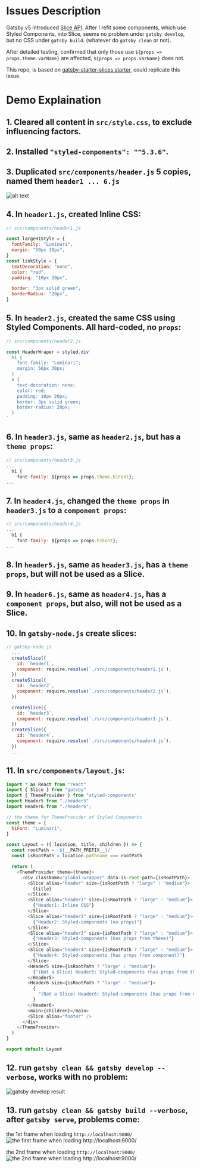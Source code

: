 # Issues Description
Gatsby v5 introduced [Slice API](https://www.gatsbyjs.com/blog/gatsby-slice-api/). After I refit some components, which use Styled Components, into Slice, seems no problem under `gatsby develop`, but no CSS under `gatsby build`. (whatever do `gatsby clean` or not).

After detailed testing, confirmed that only those use `${props => props.theme.varName}` are affected, `${props => props.varName}` does not.

This repo, is based on [gatsby-starter-slices starter](https://github.com/gatsbyjs/gatsby-starter-slices), could replicate this issue.

# Demo Explaination
## 1. Cleared all content in `src/style.css`, to exclude influencing factors.

## 2. Installed `"styled-components": "^5.3.6"`.

## 3. Duplicated `src/components/header.js` 5 copies, named them `header1 ... 6.js`
![alt text](https://github.com/nathanpate/styled-components-issues-demo-1121/blob/7f7ce1ea214f067f9ca0a0683bd9e817f2d524e9/pics-for-readme/6-header-files.png?raw=true)

## 4. In `header1.js`, created Inline CSS:
```javascript
// src/components/header1.js

const largeH1Style = {
  fontFamily: "Luminari",
  margin: "50px 30px",
}
const linkStyle = {
  textDecoration: "none",
  color: "red",
  padding: "10px 20px",

  border: "3px solid green",
  borderRadius: "20px",
}
```
## 5. In `header2.js`, created the same CSS using Styled Components. All hard-coded, no `props`:
```javascript
// src/components/header2.js

const HeaderWraper = styled.div`
  h1 {
    font-family: "Luminari";
    margin: 50px 30px;
  }
  a {
    text-decoration: none;
    color: red;
    padding: 10px 20px;
    border: 3px solid green;
    border-radius: 20px;
  }
`
```
## 6. In `header3.js`, same as `header2,js`, but has a `theme props`:
```javascript
// src/components/header3.js
...
  h1 {
    font-family: ${props => props.theme.h1Font};
...
```
## 7. In `header4.js`, changed the `theme props` in `header3.js` to a `component props`:
```javascript
// src/components/header4.js
...
  h1 {
    font-family: ${props => props.h1Font};
...
```
## 8. In `header5.js`, same as `header3.js`, has a `theme props`, but will not be used as a Slice.

## 9. In `header6.js`, same as `header4.js`, has a `component props`, but also, will not be used as a Slice.

## 10. In `gatsby-node.js` create slices:
```javascript
// gatsby-node.js
  ...
  createSlice({
    id: `header1`,
    component: require.resolve(`./src/components/header1.js`),
  })
  createSlice({
    id: `header2`,
    component: require.resolve(`./src/components/header2.js`),
  })

  createSlice({
    id: `header3`,
    component: require.resolve(`./src/components/header3.js`),
  })
  createSlice({
    id: `header4`,
    component: require.resolve(`./src/components/header4.js`),
  })
  ...
```

## 11. In `src/components/layout.js`:
```javascript
import * as React from "react"
import { Slice } from "gatsby"
import { ThemeProvider } from "styled-components"
import Header5 from "./header5"
import Header6 from "./header6";

// the theme for ThemeProvider of Styled Components
const theme = {
  h1Font: "Luminari",
}

const Layout = ({ location, title, children }) => {
  const rootPath = `${__PATH_PREFIX__}/`
  const isRootPath = location.pathname === rootPath

  return (
    <ThemeProvider theme={theme}>
      <div className="global-wrapper" data-is-root-path={isRootPath}>
        <Slice alias="header" size={isRootPath ? "large" : "medium"}>
          {title}
        </Slice>
        <Slice alias="header1" size={isRootPath ? "large" : "medium"}>
          {"Header1: Inline CSS"}
        </Slice>
        <Slice alias="header2" size={isRootPath ? "large" : "medium"}>
          {"Header2: Styled-components (no props)"}
        </Slice>
        <Slice alias="header3" size={isRootPath ? "large" : "medium"}>
          {"Header3: Styled-components (has props from theme)"}
        </Slice>
        <Slice alias="header4" size={isRootPath ? "large" : "medium"}>
          {"Header4: Styled-components (has props from component)"}
        </Slice>
        <Header5 size={isRootPath ? "large" : "medium"}>
          {"(Not a Slice) Header5: Styled-components (has props from theme)"}
        </Header5>
        <Header6 size={isRootPath ? "large" : "medium"}>
          {
            "(Not a Slice) Header6: Styled-components (has props from component)"
          }
        </Header6>
        <main>{children}</main>
        <Slice alias="footer" />
      </div>
    </ThemeProvider>
  )
}

export default Layout
```

## 12. run `gatsby clean && gatsby develop --verbose`, works with no problem:
![gatsby develop result](https://github.com/nathanpate/styled-components-issues-demo-1121/blob/7f7ce1ea214f067f9ca0a0683bd9e817f2d524e9/pics-for-readme/gatsby-develop-result.png?raw=true)

## 13. run `gatsby clean && gatsby build --verbose`, after `gatsby serve`, problems come:

  the 1st frame when loading `http://localhost:9000/`
  ![the first frame when loading `http://localhost:9000/`](https://github.com/nathanpate/styled-components-issues-demo-1121/blob/7f7ce1ea214f067f9ca0a0683bd9e817f2d524e9/pics-for-readme/gatsby-build-result-frame-01.png?raw=true)

  the 2nd frame when loading `http://localhost:9000/`
  ![the 2nd frame when loading `http://localhost:9000/`](https://github.com/nathanpate/styled-components-issues-demo-1121/blob/7f7ce1ea214f067f9ca0a0683bd9e817f2d524e9/pics-for-readme/gatsby-build-result-frame-02.png?raw=true)
